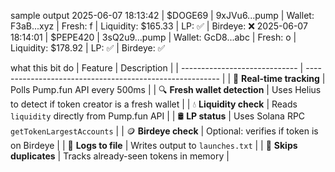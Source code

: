 sample output
2025-06-07 18:13:42 | $DOGE69 | 9xJVu6...pump | Wallet: F3aB...xyz | Fresh: f | Liquidity: $165.33 | LP: ✅ | Birdeye: ❌
2025-06-07 18:14:01 | $PEPE420 | 3sQ2u9...pump | Wallet: GcD8...abc | Fresh: o | Liquidity: $178.92 | LP: ✅ | Birdeye: ✅

what this bit do
| Feature                       | Description                                              |
| ----------------------------- | -------------------------------------------------------- |
| 🚀 **Real-time tracking**     | Polls Pump.fun API every 500ms                           |
| 🔍 **Fresh wallet detection** | Uses Helius to detect if token creator is a fresh wallet |
| 💧 **Liquidity check**        | Reads `liquidity` directly from Pump.fun API             |
| 🛢️ **LP status**             | Uses Solana RPC `getTokenLargestAccounts`                |
| 🪙 **Birdeye check**          | Optional: verifies if token is on Birdeye                |
| 📁 **Logs to file**           | Writes output to `launches.txt`                          |
| 🧠 **Skips duplicates**       | Tracks already-seen tokens in memory                     |
